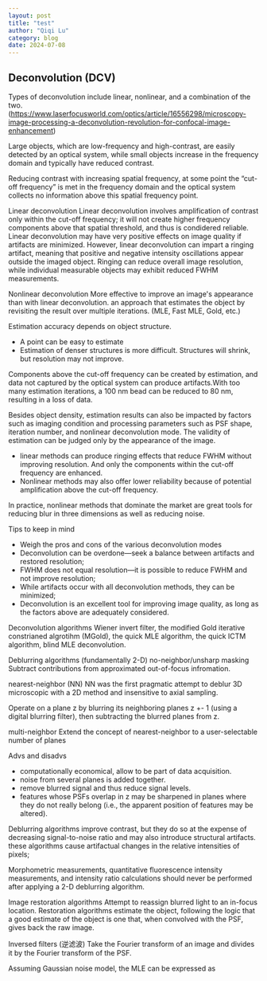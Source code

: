 ```yaml
---
layout: post
title: "test"
author: "Qiqi Lu"
category: blog
date: 2024-07-08
---
```


## Deconvolution (DCV)
Types of deconvolution include linear, nonlinear, and a combination of the two. (https://www.laserfocusworld.com/optics/article/16556298/microscopy-image-processing-a-deconvolution-revolution-for-confocal-image-enhancement)

Large objects, which are low-frequency and high-contrast, are easily detected by an optical system, while small objects increase in the frequency domain and typically have reduced contrast.

Reducing contrast with increasing spatial frequency, at some point the “cut-off frequency” is met in the frequency domain and the optical system collects no information above this spatial frequency point.

Linear deconvolution
Linear deconvolution involves amplification of contrast only within the cut-off frequency; it will not create higher frequency components above that spatial threshold, and thus is condidered reliable.
Linear deconvolution may have very positive effects on image quality if artifacts are minimized. 
However, linear deconvolution can impart a ringing artifact, meaning that positive and negative intensity oscillations appear outside the imaged object. Ringing can reduce overall image resolution, while individual measurable objects may exhibit reduced FWHM measurements.

Nonlinear deconvolution
More effective to improve an image's appearance than with linear deconvolution.
an approach that estimates the object by revisiting the result over multiple iterations.  (MLE, Fast MLE, Gold, etc.)

Estimation accuracy depends on object structure.
* A point can be easy to estimate
* Estimation of denser structures is more difficult. Structures will shrink, but resolution may not improve.

Components above the cut-off frequency can be created by estimation, and data not captured by the optical system can produce artifacts.With too many estimation iterations, a 100 nm bead can be reduced to 80 nm, resulting in a loss of data.

Besides object density, estimation results can also be impacted by factors such as imaging condition and processing parameters such as PSF shape, iteration number, and nonlinear deconvolution mode.
 The validity of estimation can be judged only by the appearance of the image.

* linear methods can produce ringing effects that reduce FWHM without improving resolution. And only the components within the cut-off frequency are enhanced. 
* Nonlinear methods may also offer lower reliability because of potential amplification above the cut-off frequency.

In practice, nonlinear methods that dominate the market are great tools for reducing blur in three dimensions as well as reducing noise.

Tips to keep in mind
* Weigh the pros and cons of the various deconvolution modes
* Deconvolution can be overdone—seek a balance between artifacts and restored resolution;
* FWHM does not equal resolution—it is possible to reduce FWHM and not improve resolution;
* While artifacts occur with all deconvolution methods, they can be minimized;
* Deconvolution is an excellent tool for improving image quality, as long as the factors above are adequately considered.

Deconvolution algorithms
Wiener invert filter, the modified Gold iterative constrianed algrotihm (MGold), the quick MLE algorithm, the quick ICTM algorithm, blind MLE deconvolution.

Deblurring algorithms (fundamentally 2-D)
no-neighbor/unsharp masking
Subtract contributions from approximated out-of-focus infromation.

nearest-neighbor (NN)
NN was the first pragmatic attempt to deblur 3D microscopic with a 2D method and insensitive to axial sampling.

Operate on a plane z by blurring its neighboring planes z +- 1 (using a digital blurring filter), then subtracting the blurred planes from z.

multi-neighbor
Extend the concept of nearest-neighbor to a user-selectable number of planes

Advs and disadvs
* computationally economical, allow to be part of data acquisition.
* noise from several planes is added together.
* remove blurred signal and thus reduce signal levels.
* features whose PSFs overlap in z may be sharpened in planes where they do not really belong (i.e., the apparent position of features may be altered).

Deblurring algorithms improve contrast, but they do so at the expense of decreasing signal-to-noise ratio and may also introduce structural artifacts.
these algorithms cause artifactual changes in the relative intensities of pixels;

Morphometric measurements, quantitative fluorescence intensity measurements, and intensity ratio calculations should never be performed after applying a 2-D deblurring algorithm.

Image restoration algorithms
Attempt to reassign blurred light to an in-focus location.
Restoration algorithms estimate the object, following the logic that a good estimate of the object is one that, when convolved with the PSF, gives back the raw image.

Inversed filters (逆滤波)
Take the Fourier transform of an image and divides it by the Fourier transform of the PSF. 

Assuming Gaussian noise model, the MLE can be expressed as